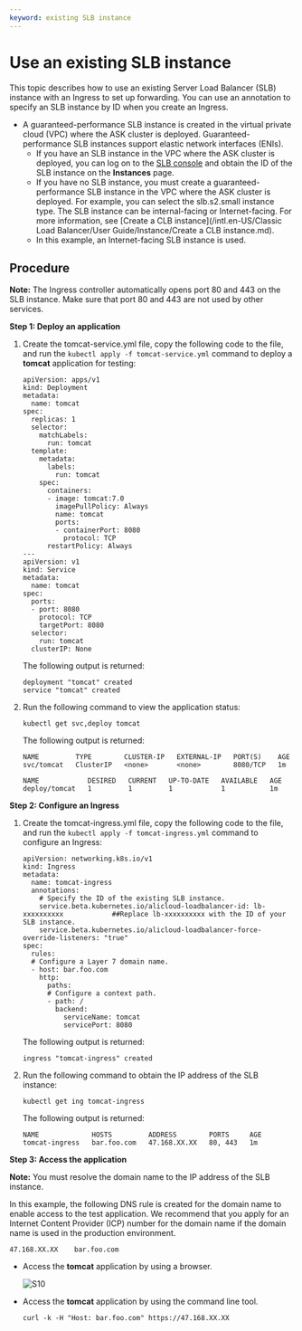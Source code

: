 ```yaml
---
keyword: existing SLB instance
---
```


# Use an existing SLB instance

This topic describes how to use an existing Server Load Balancer \(SLB\) instance with an Ingress to set up forwarding. You can use an annotation to specify an SLB instance by ID when you create an Ingress.

-   A guaranteed-performance SLB instance is created in the virtual private cloud \(VPC\) where the ASK cluster is deployed. Guaranteed-performance SLB instances support elastic network interfaces \(ENIs\).
    -   If you have an SLB instance in the VPC where the ASK cluster is deployed, you can log on to the [SLB console](https://slb.console.aliyun.com/slb/cn-hangzhou/slbs) and obtain the ID of the SLB instance on the **Instances** page.
    -   If you have no SLB instance, you must create a guaranteed-performance SLB instance in the VPC where the ASK cluster is deployed. For example, you can select the slb.s2.small instance type. The SLB instance can be internal-facing or Internet-facing. For more information, see [Create a CLB instance](/intl.en-US/Classic Load Balancer/User Guide/Instance/Create a CLB instance.md).
    -   In this example, an Internet-facing SLB instance is used.

## Procedure

**Note:** The Ingress controller automatically opens port 80 and 443 on the SLB instance. Make sure that port 80 and 443 are not used by other services.

**Step 1: Deploy an application**

1.  Create the tomcat-service.yml file, copy the following code to the file, and run the `kubectl apply -f tomcat-service.yml` command to deploy a **tomcat** application for testing:

    ```
    apiVersion: apps/v1 
    kind: Deployment
    metadata:
      name: tomcat
    spec:
      replicas: 1
      selector:
        matchLabels:
          run: tomcat
      template:
        metadata:
          labels:
            run: tomcat
        spec:
          containers:
          - image: tomcat:7.0
            imagePullPolicy: Always
            name: tomcat
            ports:
            - containerPort: 8080
              protocol: TCP
          restartPolicy: Always
    ---
    apiVersion: v1
    kind: Service
    metadata:
      name: tomcat
    spec:
      ports:
      - port: 8080
        protocol: TCP
        targetPort: 8080
      selector:
        run: tomcat
      clusterIP: None
    ```

    The following output is returned:

    ```
    deployment "tomcat" created
    service "tomcat" created
    ```

2.  Run the following command to view the application status:

    ```
    kubectl get svc,deploy tomcat
    ```

    The following output is returned:

    ```
    NAME         TYPE        CLUSTER-IP   EXTERNAL-IP   PORT(S)    AGE
    svc/tomcat   ClusterIP   <none>       <none>        8080/TCP   1m
    
    NAME            DESIRED   CURRENT   UP-TO-DATE   AVAILABLE   AGE
    deploy/tomcat   1         1         1            1           1m
    ```


**Step 2: Configure an Ingress**

1.  Create the tomcat-ingress.yml file, copy the following code to the file, and run the `kubectl apply -f tomcat-ingress.yml` command to configure an Ingress:

    ```
    apiVersion: networking.k8s.io/v1
    kind: Ingress
    metadata:
      name: tomcat-ingress
      annotations:
        # Specify the ID of the existing SLB instance.
        service.beta.kubernetes.io/alicloud-loadbalancer-id: lb-xxxxxxxxxx            ##Replace lb-xxxxxxxxxx with the ID of your SLB instance.
        service.beta.kubernetes.io/alicloud-loadbalancer-force-override-listeners: "true"
    spec:
      rules:
      # Configure a Layer 7 domain name.
      - host: bar.foo.com
        http:
          paths:
          # Configure a context path.
          - path: /
            backend:
              serviceName: tomcat
              servicePort: 8080
    ```

    The following output is returned:

    ```
    ingress "tomcat-ingress" created
    ```

2.  Run the following command to obtain the IP address of the SLB instance:

    ```
    kubectl get ing tomcat-ingress
    ```

    The following output is returned:

    ```
    NAME             HOSTS         ADDRESS        PORTS     AGE
    tomcat-ingress   bar.foo.com   47.168.XX.XX   80, 443   1m
    ```


**Step 3: Access the application**

**Note:** You must resolve the domain name to the IP address of the SLB instance.

In this example, the following DNS rule is created for the domain name to enable access to the test application. We recommend that you apply for an Internet Content Provider \(ICP\) number for the domain name if the domain name is used in the production environment.

```
47.168.XX.XX    bar.foo.com
```

-   Access the **tomcat** application by using a browser.

    ![S10](https://static-aliyun-doc.oss-accelerate.aliyuncs.com/assets/img/en-US/2835028161/p245328.png)

-   Access the **tomcat** application by using the command line tool.

    ```
    curl -k -H "Host: bar.foo.com" https://47.168.XX.XX
    ```


